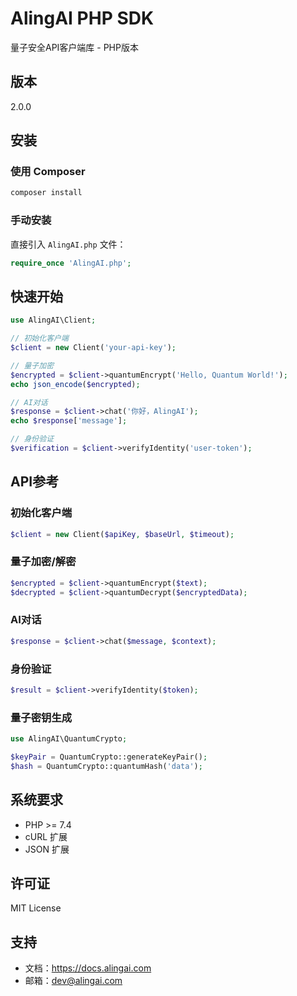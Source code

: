 # AlingAI PHP SDK

量子安全API客户端库 - PHP版本

## 版本
2.0.0

## 安装

### 使用 Composer
```bash
composer install
```

### 手动安装
直接引入 `AlingAI.php` 文件：
```php
require_once 'AlingAI.php';
```

## 快速开始

```php
use AlingAI\Client;

// 初始化客户端
$client = new Client('your-api-key');

// 量子加密
$encrypted = $client->quantumEncrypt('Hello, Quantum World!');
echo json_encode($encrypted);

// AI对话
$response = $client->chat('你好，AlingAI');
echo $response['message'];

// 身份验证
$verification = $client->verifyIdentity('user-token');
```

## API参考

### 初始化客户端
```php
$client = new Client($apiKey, $baseUrl, $timeout);
```

### 量子加密/解密
```php
$encrypted = $client->quantumEncrypt($text);
$decrypted = $client->quantumDecrypt($encryptedData);
```

### AI对话
```php
$response = $client->chat($message, $context);
```

### 身份验证
```php
$result = $client->verifyIdentity($token);
```

### 量子密钥生成
```php
use AlingAI\QuantumCrypto;

$keyPair = QuantumCrypto::generateKeyPair();
$hash = QuantumCrypto::quantumHash('data');
```

## 系统要求
- PHP >= 7.4
- cURL 扩展
- JSON 扩展

## 许可证
MIT License

## 支持
- 文档：https://docs.alingai.com
- 邮箱：dev@alingai.com
